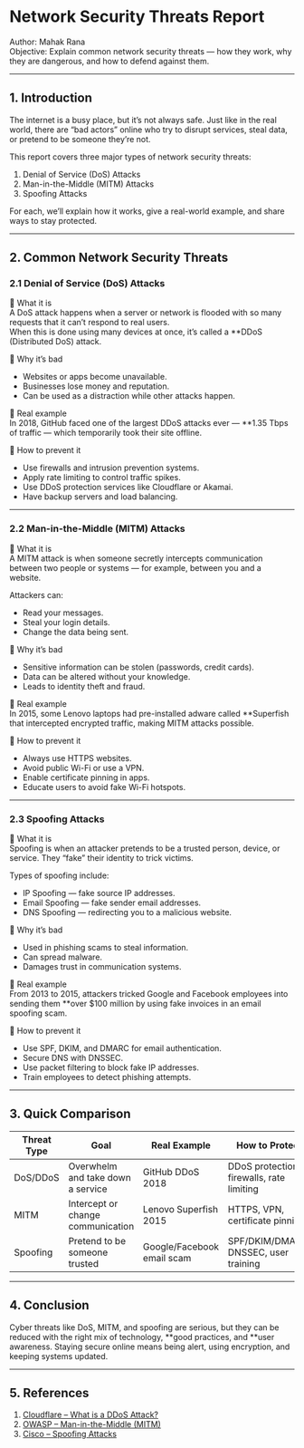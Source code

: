 # Network Security Threats Report

Author: Mahak Rana   
Objective: Explain common network security threats — how they work, why they are dangerous, and how to defend against them.

---

## 1. Introduction

The internet is a busy place, but it’s not always safe. Just like in the real world, there are “bad actors” online who try to disrupt services, steal data, or pretend to be someone they’re not.  

This report covers three major types of network security threats:

1. Denial of Service (DoS) Attacks  
2. Man-in-the-Middle (MITM) Attacks  
3. Spoofing Attacks

For each, we’ll explain how it works, give a real-world example, and share ways to stay protected.

---

## 2. Common Network Security Threats

### 2.1 Denial of Service (DoS) Attacks

🔹 What it is  
A DoS attack happens when a server or network is flooded with so many requests that it can’t respond to real users.  
When this is done using many devices at once, it’s called a **DDoS (Distributed DoS) attack.

🔹 Why it’s bad  
- Websites or apps become unavailable.  
- Businesses lose money and reputation.  
- Can be used as a distraction while other attacks happen.  

🔹 Real example  
In 2018, GitHub faced one of the largest DDoS attacks ever — **1.35 Tbps of traffic — which temporarily took their site offline.

🔹 How to prevent it  
- Use firewalls and intrusion prevention systems.  
- Apply rate limiting to control traffic spikes.  
- Use DDoS protection services like Cloudflare or Akamai.  
- Have backup servers and load balancing.

---

### 2.2 Man-in-the-Middle (MITM) Attacks

🔹 What it is  
A MITM attack is when someone secretly intercepts communication between two people or systems — for example, between you and a website.

Attackers can:  
- Read your messages.  
- Steal your login details.  
- Change the data being sent.

🔹 Why it’s bad  
- Sensitive information can be stolen (passwords, credit cards).  
- Data can be altered without your knowledge.  
- Leads to identity theft and fraud.

🔹 Real example  
In 2015, some Lenovo laptops had pre-installed adware called **Superfish that intercepted encrypted traffic, making MITM attacks possible.

🔹 How to prevent it  
- Always use HTTPS websites.  
- Avoid public Wi-Fi or use a VPN.  
- Enable certificate pinning in apps.  
- Educate users to avoid fake Wi-Fi hotspots.

---

### 2.3 Spoofing Attacks

🔹 What it is  
Spoofing is when an attacker pretends to be a trusted person, device, or service. They “fake” their identity to trick victims.

Types of spoofing include:  
- IP Spoofing — fake source IP addresses.  
- Email Spoofing — fake sender email addresses.  
- DNS Spoofing — redirecting you to a malicious website.

🔹 Why it’s bad  
- Used in phishing scams to steal information.  
- Can spread malware.  
- Damages trust in communication systems.

🔹 Real example  
From 2013 to 2015, attackers tricked Google and Facebook employees into sending them **over $100 million by using fake invoices in an email spoofing scam.

🔹 How to prevent it  
- Use SPF, DKIM, and DMARC for email authentication.  
- Secure DNS with DNSSEC.  
- Use packet filtering to block fake IP addresses.  
- Train employees to detect phishing attempts.

---

## 3. Quick Comparison

| Threat Type | Goal | Real Example | How to Protect |
|-------------|------|--------------|----------------|
| DoS/DDoS | Overwhelm and take down a service | GitHub DDoS 2018 | DDoS protection, firewalls, rate limiting |
| MITM | Intercept or change communication | Lenovo Superfish 2015 | HTTPS, VPN, certificate pinning |
| Spoofing | Pretend to be someone trusted | Google/Facebook email scam | SPF/DKIM/DMARC, DNSSEC, user training |

---

## 4. Conclusion

Cyber threats like DoS, MITM, and spoofing are serious, but they can be reduced with the right mix of technology, **good practices, and **user awareness. Staying secure online means being alert, using encryption, and keeping systems updated.

---

## 5. References

1. [Cloudflare – What is a DDoS Attack?](https://www.cloudflare.com/learning/ddos/what-is-a-ddos-attack/)  
2. [OWASP – Man-in-the-Middle (MITM)](https://owasp.org/www-community/attacks/Man-in-the-middle)  
3. [Cisco – Spoofing Attacks](https://www.cisco.com/c/en/us/products/security/what-is-spoofing.html)
